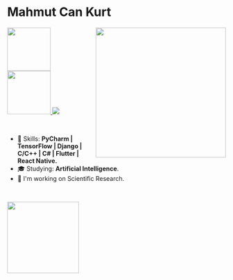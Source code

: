 


# Mahmut Can Kurt

<img align="right" width="300px" src="./bio-image.svg" />

<p align="left">
  <a href="mailto:is.mahmutcankurt@gmail.com">
    <img src="https://www.pngkey.com/png/full/394-3944779_yahoo-mail-logo-png-logo-yahoo-mail-png.png", width=100 height=100 />
  </a>
  <a href="https://www.linkedin.com/in/mahmutcankurt">
    <img src="https://www.vectorico.com/wp-content/uploads/2018/02/LinkedIn-Icon-squircle.png", width=100 height=100 />
  </a>
  <a href="https://github.com/mahmutcankurt/?tab=follow">
    <img src="https://img.shields.io/github/followers/martins-rafael?label=Follow&style=social" />
  </a>
</p>

<br>

- :rocket: Skills: <strong>PyCharm | TensorFlow | Django | C/C++ | C# | Flutter | React Native.</strong>
- :mortar_board: Studying: <strong>Artificial Intelligence</strong>.
- :briefcase: I'm working on Scientific Research.

<br>

<img
  align="left"
  height="165"
  src="https://github-readme-stats.vercel.app/api?username=mahmutcankurt&count_private=true&show_icons=true&custom_title=GitHub%20Status&hide=issues&title_color=6633cc&icon_color=f7df1e&bg_color=ffffff00&text_color=7159c1&hide_border=true"
/>
